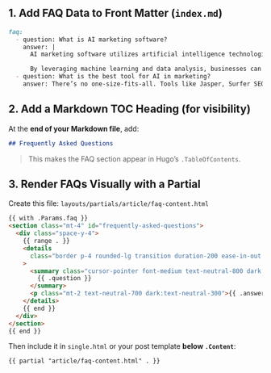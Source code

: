 ## 1. Add FAQ Data to Front Matter (`index.md`)

```markdown
faq:
  - question: What is AI marketing software?
    answer: |
      AI marketing software utilizes artificial intelligence technologies to automate decision-making, analyze data, and improve marketing efforts.

      By leveraging machine learning and data analysis, businesses can enhance engagement and boost marketing efficiency.
  - question: What is the best tool for AI in marketing?
    answer: There’s no one-size-fits-all. Tools like Jasper, Surfer SEO, and Grammarly offer different strengths depending on your needs.

```

## 2. Add a Markdown TOC Heading (for visibility)

At the **end of your Markdown file**, add:

```markdown
## Frequently Asked Questions
```
> This makes the FAQ section appear in Hugo’s `.TableOfContents`.

## 3. Render FAQs Visually with a Partial

Create this file:  `layouts/partials/article/faq-content.html`

```html
{{ with .Params.faq }}
<section class="mt-4" id="frequently-asked-questions">
  <div class="space-y-4">
    {{ range . }}
    <details
      class="border p-4 rounded-lg transition duration-200 ease-in-out hover:shadow-md focus:outline-none focus:ring-0 focus:outline-offset-0"
    >
      <summary class="cursor-pointer font-medium text-neutral-800 dark:text-neutral-100">
        {{ .question }}
      </summary>
      <p class="mt-2 text-neutral-700 dark:text-neutral-300">{{ .answer | markdownify }}</p>
    </details>
    {{ end }}
  </div>
</section>
{{ end }}

```
Then include it in `single.html` or your post template **below `.Content`**:

```html
{{ partial "article/faq-content.html" . }}
```